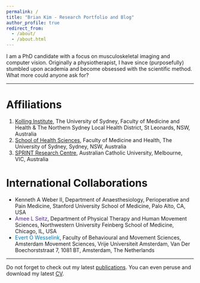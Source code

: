 ```yaml
---
permalink: /
title: "Brian Kim - Research Portfolio and Blog"
author_profile: true
redirect_from: 
  - /about/
  - /about.html
---
```


I am a PhD candidate with a focus on musculoskeletal imaging and computer vision. Originally a physiotherapist, I have since (purposefully) stumbled upon academia and become obsessed with the scientific method. What more could anyone ask for?

------
# Affiliations
1. <span style="color:#007FE0; font-weight=bold">[Kolling Institute](https://kollinginstitute.org.au)</span>, The University of Sydney, Faculty of Medicine and Health & The Northern Sydney Local Health District, St Leonards, NSW, Australia
2. <span style="color:#E64626 font-weight=bold">[School of Health Sciences](https://www.sydney.edu.au/medicine-health/schools/sydney-school-of-health-sciences.html)</span>, Faculty of Medicine and Health, The University of Sydney, Sydney, NSW, Australia
3. <span style="color:#3C1053; font-weight=bold">[SPRINT Research Centre](https://www.acu.edu.au/research-and-enterprise/our-research-institutes/sprint-research-centre)</span>, Australian Catholic University, Melbourne, VIC, Australia

# International Collaborations
* <span style="color:#8C1515 font-weight=bold">Kenneth A Weber II</span>, Department of Anaesthesiology, Perioperative and Pain Medicine, Stanford University School of Medicine, Palo Alto, CA, USA
* <span style="color:#4E2A84; font-weight=bold">Amee L Seitz</span>, Department of Physical Therapy and Human Movement Sciences, Northwestern University Feinberg School of Medicine, Chicago, IL, USA
* <span style="color:#0077B3; font-weight=bold">Evert O Wesselink</span>, Faculty of Behavioural and Movement Sciences, Amsterdam Movement Sciences, Vrije Universiteit Amsterdam, Van Der Boechorststraat 7, 1081 BT, Amsterdam, The Netherlands

------
Do not forget to check out my latest [publications](https://scholar.google.com/citations?user=IhFfD0AAAAAJ&hl=en). You can even peruse and download my latest [CV](/files/cv-latest.pdf).
